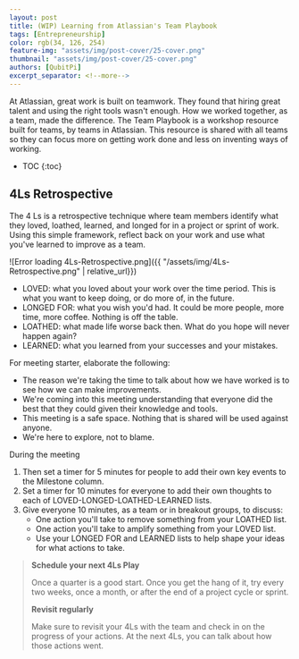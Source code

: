 ```yaml
---
layout: post
title: (WIP) Learning from Atlassian's Team Playbook
tags: [Entrepreneurship]
color: rgb(34, 126, 254)
feature-img: "assets/img/post-cover/25-cover.png"
thumbnail: "assets/img/post-cover/25-cover.png"
authors: [QubitPi]
excerpt_separator: <!--more-->
---
```


At Atlassian, great work is built on teamwork. They found that hiring great talent and using the right tools wasn't
enough. How we worked together, as a team, made the difference. The Team Playbook is a workshop resource built for
teams, by teams in Atlassian. This resource is shared with all teams so they can focus more on getting work done and
less on inventing ways of working.

<!--more-->

* TOC
{:toc}


4Ls Retrospective
-----------------

The 4 Ls is a retrospective technique where team members identify what they loved, loathed, learned, and longed for in a 
project or sprint of work. Using this simple framework, reflect back on your work and use what you've learned to improve
as a team.

![Error loading 4Ls-Retrospective.png]({{ "/assets/img/4Ls-Retrospective.png" | relative_url}})

* LOVED: what you loved about your work over the time period. This is what you want to keep doing, or do more of, in the 
  future.
* LONGED FOR: what you wish you'd had. It could be more people, more time, more coffee. Nothing is off the table.
* LOATHED: what made life worse back then. What do you hope will never happen again?
* LEARNED: what you learned from your successes and your mistakes.

For meeting starter, elaborate the following:

* The reason we're taking the time to talk about how we have worked is to see how we can make improvements.
* We're coming into this meeting understanding that everyone did the best that they could given their knowledge and tools.
* This meeting is a safe space. Nothing that is shared will be used against anyone.
* We're here to explore, not to blame.

During the meeting

1. Then set a timer for 5 minutes for people to add their own key events to the Milestone column.
2. Set a timer for 10 minutes for everyone to add their own thoughts to each of LOVED-LONGED-LOATHED-LEARNED lists.
3. Give everyone 10 minutes, as a team or in breakout groups, to discuss:
   - One action you'll take to remove something from your LOATHED list.
   - One action you'll take to amplify something from your LOVED list.  
   - Use your LONGED FOR and LEARNED lists to help shape your ideas for what actions to take.

> **Schedule your next 4Ls Play**
> 
> Once a quarter is a good start. Once you get the hang of it, try every two weeks, once a month, or after the end of a 
> project cycle or sprint.
>
> **Revisit regularly**
> 
> Make sure to revisit your 4Ls with the team and check in on the progress of your actions. At the next 4Ls, you can
  talk about how those actions went.
